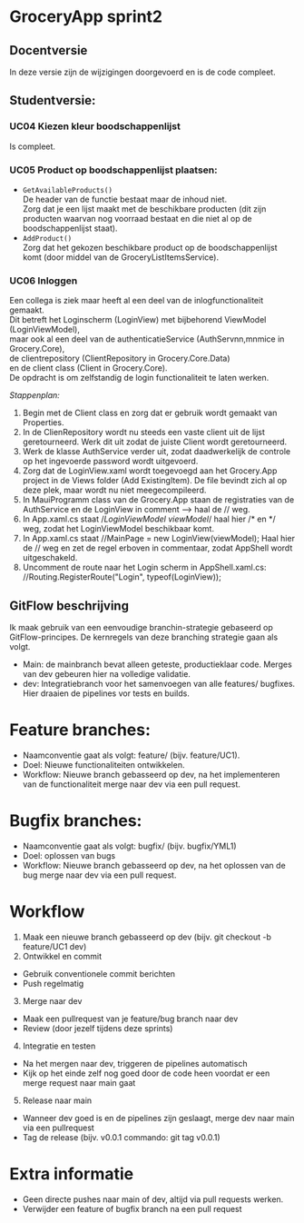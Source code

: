 # GroceryApp sprint2 

## Docentversie  
In deze versie zijn de wijzigingen doorgevoerd en is de code compleet.  

## Studentversie:  
### UC04 Kiezen kleur boodschappenlijst  
Is compleet.

### UC05 Product op boodschappenlijst plaatsen:   
- `GetAvailableProducts()`  
	De header van de functie bestaat maar de inhoud niet.  
	Zorg dat je een lijst maakt met de beschikbare producten (dit zijn producten waarvan nog voorraad bestaat en die niet al op de boodschappenlijst staat).  
- `AddProduct()`   
	Zorg dat het gekozen beschikbare product op de boodschappenlijst komt (door middel van de GroceryListItemsService).  

### UC06 Inloggen  
Een collega is ziek maar heeft al een deel van de inlogfunctionaliteit gemaakt.  
Dit betreft het Loginscherm (LoginView) met bijbehorend ViewModel (LoginViewModel),  
maar ook al een deel van de authenticatieService (AuthServnn,mnmice in Grocery.Core),  
de clientrepository (ClientRepository in Grocery.Core.Data)  
en de client class (Client in Grocery.Core).  
De opdracht is om zelfstandig de login functionaliteit te laten werken.  

*Stappenplan:*  
1. Begin met de Client class en zorg dat er gebruik wordt gemaakt van Properties.  
2. In de ClienRepository wordt nu steeds een vaste client uit de lijst geretourneerd. Werk dit uit zodat de juiste Client wordt geretourneerd.  
3. Werk de klasse AuthService verder uit, zodat daadwerkelijk de controle op het ingevoerde password wordt uitgevoerd.
4. Zorg dat de LoginView.xaml wordt toegevoegd aan het Grocery.App project in de Views folder (Add ExistingItem). De file bevindt zich al op deze plek, maar wordt nu niet meegecompileerd.  
5. In MauiProgramm class van de Grocery.App staan de registraties van de AuthService en de LoginView in comment --> haal de // weg.  
6. In App.xaml.cs staat /*LoginViewModel viewModel*/ haal hier /* en */ weg, zodat het LoginViewModel beschikbaar komt.  
7. In App.xaml.cs staat //MainPage = new LoginView(viewModel); Haal hier de // weg en zet de regel erboven in commentaar, zodat AppShell wordt uitgeschakeld.  
8. Uncomment de route naar het Login scherm in AppShell.xaml.cs: //Routing.RegisterRoute("Login", typeof(LoginView)); 

## GitFlow beschrijving
Ik maak gebruik van een eenvoudige branchin-strategie gebaseerd op GitFlow-principes.
De kernregels van deze branching strategie gaan als volgt.

* Main: de mainbranch bevat alleen geteste, productieklaar code. Merges van dev gebeuren hier na volledige validatie.
* dev: Integratiebranch voor het samenvoegen van alle features/ bugfixes. Hier draaien de pipelines vor tests en builds.

# Feature branches:
* Naamconventie gaat als volgt: feature/<FEATURECODE> (bijv. feature/UC1).
* Doel: Nieuwe functionaliteiten ontwikkelen.
* Workflow: Nieuwe branch gebasseerd op dev, na het implementeren van de functionaliteit merge naar dev via een pull request.

# Bugfix branches:
* Naamconventie gaat als volgt: bugfix/<BUGBESCHRIJVING> (bijv. bugfix/YML1)
* Doel: oplossen van bugs
* Workflow: Nieuwe branch gebasseerd op dev, na het oplossen van de bug merge naar dev via een pull request.

# Workflow
1. Maak een nieuwe branch gebasseerd op dev (bijv. git checkout -b feature/UC1 dev)
2. Ontwikkel en commit
* Gebruik conventionele commit berichten
* Push regelmatig
3. Merge naar dev
* Maak een pullrequest van je feature/bug branch naar dev
* Review (door jezelf tijdens deze sprints)
4. Integratie en testen
* Na het mergen naar dev, triggeren de pipelines automatisch
* Kijk op het einde zelf nog goed door de code heen voordat er een merge request naar main gaat
5. Release naar main
* Wanneer dev goed is en de pipelines zijn geslaagt, merge dev naar main via een pullrequest
* Tag de release (bijv. v0.0.1  commando: git tag v0.0.1)

# Extra informatie
* Geen directe pushes naar main of dev, altijd via pull requests werken.
* Verwijder een feature of bugfix branch na een pull request

